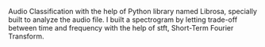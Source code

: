 Audio Classification with the help of Python library named Librosa, specially built to analyze the audio file.
I built a spectrogram by letting trade-off between time and frequency with the help of stft, Short-Term Fourier Transform.
